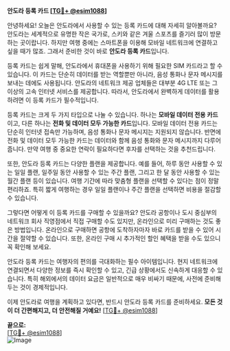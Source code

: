 **안도라 등록 카드 [[TG💪+ @esim1088](https://t.me/s/esim1088)]**

안녕하세요! 오늘은 안도라에서 사용할 수 있는 등록 카드에 대해 자세히 알아볼까요? 안도라는 세계적으로 유명한 작은 국가로, 스키와 같은 겨울 스포츠를 즐기러 많이 방문하는 곳이랍니다. 하지만 여행 중에는 스마트폰을 이용해 모바일 네트워크에 연결하고 싶을 때가 많죠. 그래서 준비한 것이 바로 **안도라 등록 카드**입니다.

등록 카드는 쉽게 말해, 안도라에서 휴대폰을 사용하기 위해 필요한 SIM 카드라고 할 수 있습니다. 이 카드는 단순히 데이터를 받는 역할뿐만 아니라, 음성 통화나 문자 메시지를 보내는 데에도 사용됩니다. 안도라의 네트워크 제공 업체들은 대부분 4G LTE 또는 그 이상의 고속 인터넷 서비스를 제공합니다. 따라서, 안도라에서 완벽하게 데이터를 활용하려면 이 등록 카드가 필수적입니다.

등록 카드는 크게 두 가지 타입으로 나눌 수 있습니다. 하나는 **모바일 데이터 전용 카드**이고, 다른 하나는 **전화 및 데이터 모두 가능한 카드**입니다. 모바일 데이터 전용 카드는 단순히 인터넷 접속만 가능하며, 음성 통화나 문자 메시지는 지원되지 않습니다. 반면에 전화 및 데이터 모두 가능한 카드는 데이터와 함께 음성 통화와 문자 메시지까지 다루어줍니다. 만약 여행 중 중요한 연락이 필요하다면 후자를 선택하는 것을 추천드립니다.

또한, 안도라 등록 카드는 다양한 플랜을 제공합니다. 예를 들어, 하루 동안 사용할 수 있는 일일 플랜, 일주일 동안 사용할 수 있는 주간 플랜, 그리고 한 달 동안 사용할 수 있는 월간 플랜 등이 있습니다. 여행 기간에 따라 맞춤형 플랜을 선택할 수 있다는 점이 정말 편리하죠. 특히 짧게 여행하는 경우 일일 플랜이나 주간 플랜을 선택하면 비용을 절감할 수 있습니다.

그렇다면 어떻게 이 등록 카드를 구매할 수 있을까요? 안도라 공항이나 도시 중심부의 네트워크 회사 직영점에서 직접 구매할 수도 있지만, 온라인으로 미리 구매하는 것도 좋은 방법입니다. 온라인으로 구매하면 공항에 도착하자마자 바로 카드를 받을 수 있어 시간을 절약할 수 있습니다. 또한, 온라인 구매 시 추가적인 할인 혜택을 받을 수도 있으니 꼭 확인해 보세요.

안도라 등록 카드는 여행자의 편의를 극대화하는 필수 아이템입니다. 현지 네트워크에 연결되면서 다양한 정보를 즉시 확인할 수 있고, 긴급 상황에서도 신속하게 대응할 수 있습니다. 특히 해외에서의 데이터 요금은 일반적으로 매우 비싸기 때문에, 사전에 준비해두는 것이 경제적입니다.

이제 안도라로 여행을 계획하고 있다면, 반드시 안도라 등록 카드를 준비하세요. **모든 것이 더 간편해지고, 더 안전해질 거예요!** [[TG💪+ @esim1088](https://t.me/s/esim1088)]

**끝으로:**  
[[TG💪+ @esim1088](https://t.me/s/esim1088)]  
![Image](https://i.postimg.cc/Y0z9fWf4/image.png)
